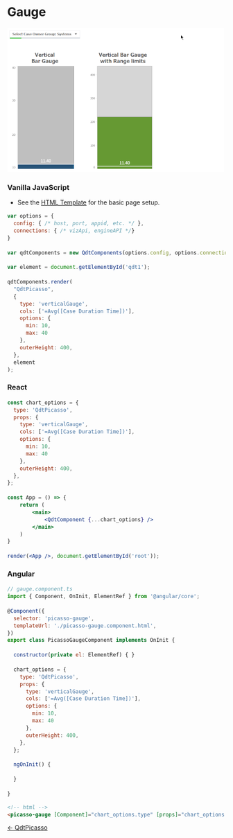 # Gauge

![Gauge](../assets/gauge.png)

### Vanilla JavaScript

- See the [HTML Template](https://github.com/qlik-demo-team/qdt-components/blob/master/docs/usage/Html.md) for the
basic page setup. 

```js
var options = {
  config: { /* host, port, appid, etc. */ },
  connections: { /* vizApi, engineAPI */}
}

var qdtComponents = new QdtComponents(options.config, options.connections);

var element = document.getElementById('qdt1');

qdtComponents.render(
  "QdtPicasso", 
  {
    type: 'verticalGauge',
    cols: ['=Avg([Case Duration Time])'],
    options: {
      min: 10,
      max: 40 
    },
    outerHeight: 400,
  }, 
  element
);
```

### React

```jsx
const chart_options = {
  type: 'QdtPicasso',
  props: {
    type: 'verticalGauge',
    cols: ['=Avg([Case Duration Time])'],
    options: {
      min: 10,
      max: 40 
    },
    outerHeight: 400,
  },
};

const App = () => {
    return (
        <main>
            <QdtComponent {...chart_options} />
        </main>
    )
}

render(<App />, document.getElementById('root'));
```

### Angular


```js
// gauge.component.ts
import { Component, OnInit, ElementRef } from '@angular/core';

@Component({
  selector: 'picasso-gauge',
  templateUrl: './picasso-gauge.component.html',
})
export class PicassoGaugeComponent implements OnInit {

  constructor(private el: ElementRef) { }

  chart_options = {
    type: 'QdtPicasso',
    props: {
      type: 'verticalGauge',
      cols: ['=Avg([Case Duration Time])'],
      options: {
        min: 10,
        max: 40 
      },
      outerHeight: 400,
    },
  };

  ngOnInit() {

  }

}
```

```html
<!-- html -->
<picasso-gauge [Component]="chart_options.type" [props]="chart_options.props"></picasso-gauge>
```

[← QdtPicasso](../)